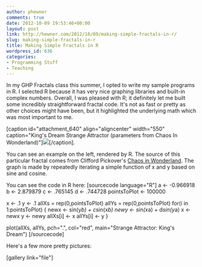 ```yaml
---
author: phewner
comments: true
date: 2012-10-09 19:53:46+00:00
layout: post
link: http://hewner.com/2012/10/09/making-simple-fractals-in-r/
slug: making-simple-fractals-in-r
title: Making Simple Fractals in R
wordpress_id: 636
categories:
- Programming Stuff
- Teaching
---
```


In my GHP Fractals class this summer, I opted to write my sample programs in R.  I selected R because it has very nice graphing libraries and built-in complex numbers.  Overall, I was pleased with R; it definitely let me built some incredibly straightforward fractal code.  It's not as fast or pretty as other choices might have been, but it highlighted the underlying math which was most important to me.

[caption id="attachment_640" align="aligncenter" width="550" caption="King's Dream Strange Attractor  (parameters from Chaos In Wonderland)"][![](http://hewner.com/wp-content/uploads/2012/07/StrangeAttractorKingsDream.png)](http://hewner.com/wp-content/uploads/2012/07/StrangeAttractorKingsDream.png)[/caption].  

You can see an example on the left, rendered by R.  The source of this particular fractal comes from Clifford Pickover's [Chaos in Wonderland](http://www.amazon.com/Chaos-Wonderland-Visual-Adventures-Fractal).  The graph is made by repeatedly iterating a simple function of x and y based on sine and cosine.

You can see the code in R here:
[sourcecode language="R"]
  a <- -0.966918
  b <- 2.879879
  c <- .765145
  d <- .744728
  pointsToPlot <- 100000
  
  
  x <- .1
  y <- .1
  allXs = rep(0,pointsToPlot)
  allYs = rep(0,pointsToPlot)
  for(i in 1:pointsToPlot) {
    newx <- sin(y*b) + c*sin(x*b)
    newy <- sin(x*a) + d*sin(y*a)
    x <- newx
    y <- newy
    allXs[i] <- x
    allYs[i] <- y
  }
  
  plot(allXs, allYs, pch=".", col="red",
       main="Strange Attractor: King's Dream")
[/sourcecode]

Here's a few more pretty pictures:

[gallery link="file"]
